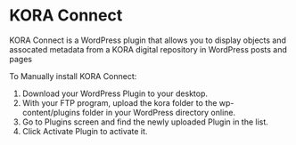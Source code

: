 KORA Connect
============

KORA Connect is a WordPress plugin that allows you to display objects and assocated metadata from a KORA digital repository in WordPress posts and pages

To Manually install KORA Connect:

1. Download your WordPress Plugin to your desktop.
2. With your FTP program, upload the kora folder to the wp-content/plugins folder in your WordPress directory online.
3. Go to Plugins screen and find the newly uploaded Plugin in the list.
4. Click Activate Plugin to activate it.
